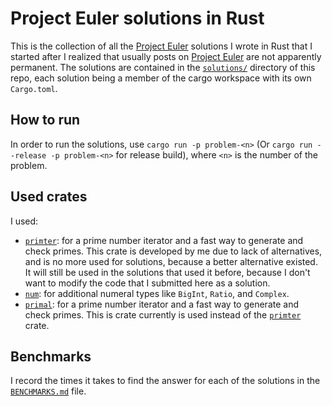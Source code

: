 # Project Euler solutions in Rust

This is the collection of all the [Project Euler] solutions I wrote in Rust that
I started after I realized that usually posts on [Project Euler] are not
apparently permanent. The solutions are contained in the [`solutions/`]
directory of this repo, each solution being a member of the cargo workspace with
its own `Cargo.toml`.

## How to run

In order to run the solutions, use `cargo run -p problem-<n>` (Or
`cargo run --release -p problem-<n>` for release build), where `<n>` is the
number of the problem.

## Used crates

I used:

* [`primter`]: for a prime number iterator and a fast way to generate and check
primes. This crate is developed by me due to lack of alternatives, and is no
more used for solutions, because a better alternative existed. It will still be
used in the solutions that used it before, because I don't want to modify the
code that I submitted here as a solution.
* [`num`]: for additional numeral types like `BigInt`, `Ratio`, and `Complex`.
* [`primal`]: for a prime number iterator and a fast way to generate and check
primes. This is crate currently is used instead of the [`primter`] crate.

## Benchmarks

I record the times it takes to find the answer for each of the solutions in the
[`BENCHMARKS.md`] file.

[Project Euler]: https://projecteuler.net
[`solutions/`]: https://github.com/Daniikk1012/euler-rs/tree/master/solutions
[`primter`]: https://github.com/Daniikk1012/primter-rs
[`num`]: https://github.com/rust-num/num
[`primal`]: https://github.com/huonw/primal
[`BENCHMARKS.md`]: https://github.com/Daniikk1012/euler-rs/blob/master/BENCHMARKS.md

